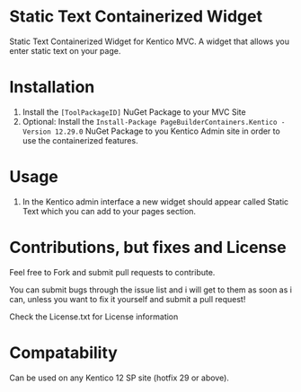 # Static Text Containerized Widget
Static Text Containerized Widget for Kentico MVC.  A widget that allows you enter static text on your page. 

# Installation
1. Install the `[ToolPackageID]` NuGet Package to your MVC Site
2. Optional: Install the `Install-Package PageBuilderContainers.Kentico -Version 12.29.0` NuGet Package to you Kentico Admin site in order to use the containerized features.

# Usage
1. In the Kentico admin interface a new widget should appear called Static Text which you can add to your pages section.

# Contributions, but fixes and License
Feel free to Fork and submit pull requests to contribute.

You can submit bugs through the issue list and i will get to them as soon as i can, unless you want to fix it yourself and submit a pull request!

Check the License.txt for License information

# Compatability
Can be used on any Kentico 12 SP site (hotfix 29 or above).
